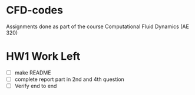 # CFD-codes
Assignments done as part of the course Computational Fluid Dynamics (AE 320)

# HW1 Work Left
- [ ] make README
- [ ] complete report part in 2nd and 4th question
- [ ] Verify end to end
